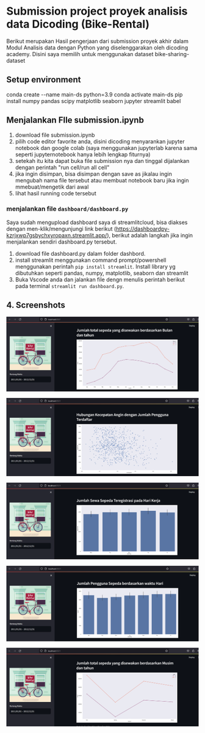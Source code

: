 
# Submission project proyek analisis data Dicoding (Bike-Rental)
Berikut merupakan Hasil pengerjaan dari submission proyek akhir dalam Modul Analisis data dengan Python yang diselenggarakan oleh dicoding academy. Disini saya memilih untuk menggunakan dataset bike-sharing-dataset

## Setup environment
conda create --name main-ds python=3.9
conda activate main-ds
pip install numpy pandas scipy matplotlib seaborn jupyter streamlit babel

## Menjalankan FIle submission.ipynb
1. download file submission.ipynb
2. pilih code editor favorite anda, disini dicoding menyarankan jupyter notebook dan google colab (saya menggunakan jupyterlab karena sama seperti jupyternotebook hanya lebih lengkap fiturnya) 
3. setekah itu kita dapat buka file submission nya dan tinggal dijalankan dengan perintah "run cell/run all cell"
4. jika ingin disimpan, bisa disimpan dengan save as jikalau ingin mengubah nama file tersebut atau membuat notebook baru jika ingin mmebuat/mengetik dari awal
5. lihat hasil running code tersebut

### menjalankan file `dashboard/dashboard.py`
Saya sudah mengupload dashboard saya di streamlitcloud, bisa diakses dengan men-klik/mengunjungi link berikut (https://dashboardpy-kzrjxwp7gsbychxyropaxn.streamlit.app/), berikut adalah langkah jika ingin menjalankan sendiri dashboard.py tersebut.

1. download file dashboard.py dalam folder dashbord.
2. install streamlit menggunakan command prompt/powershell menggunakan perintah `pip install streamlit`. Install library yg dibutuhkan seperti pandas, numpy, matplotlib, seaborn dan streamlit
3. Buka Vscode anda dan jalankan file dengn menulis perintah berikut pada terminal `streamlit run dashboard.py`.


## 4. Screenshots
![alt text](https://github.com/EkaCitraWijaya/PROYEK_ANALISIS_DATA_DICODING/blob/master/Scrennshot/ss1.png?raw=true)

![alt text](https://github.com/EkaCitraWijaya/PROYEK_ANALISIS_DATA_DICODING/blob/master/Scrennshot/ss2.png?raw=true)

![alt text](https://github.com/EkaCitraWijaya/PROYEK_ANALISIS_DATA_DICODING/blob/master/Scrennshot/ss3.png?raw=true)

![alt text](https://github.com/EkaCitraWijaya/PROYEK_ANALISIS_DATA_DICODING/blob/master/Scrennshot/ss4.png?raw=true)

![alt text](https://github.com/EkaCitraWijaya/PROYEK_ANALISIS_DATA_DICODING/blob/master/Scrennshot/ss5.png?raw=true)
